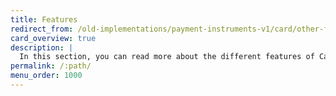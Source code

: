 ```yaml
---
title: Features
redirect_from: /old-implementations/payment-instruments-v1/card/other-features
card_overview: true
description: |
  In this section, you can read more about the different features of Card.
permalink: /:path/
menu_order: 1000
---
```

